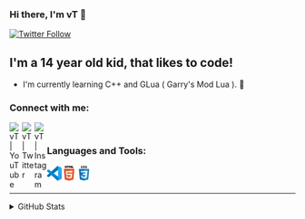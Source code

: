 ### Hi there, I'm vT 👋

[![Twitter Follow](https://img.shields.io/twitter/follow/VortualOne?color=1DA1F2&logo=twitter&style=for-the-badge)](https://twitter.com/intent/follow?original_referer=https%3A%2F%2Fgithub.com%2FVortualOne&screen_name=VortualOne)

## I'm a 14 year old kid, that likes to code!

- I'm currently learning C++ and GLua ( Garry's Mod Lua ). 🤔

### Connect with me:

[<img align="left" alt="vT | YouTube" width="22px" src="https://cdn.jsdelivr.net/npm/simple-icons@v3/icons/youtube.svg" />][youtube]
[<img align="left" alt="vT | Twitter" width="22px" src="https://cdn.jsdelivr.net/npm/simple-icons@v3/icons/twitter.svg" />][twitter]
[<img align="left" alt="vT | Instagram" width="22px" src="https://cdn.jsdelivr.net/npm/simple-icons@v3/icons/instagram.svg" />][instagram]

<br />

### Languages and Tools:

<img align="left" alt="Visual Studio Code" width="26px" src="https://raw.githubusercontent.com/github/explore/80688e429a7d4ef2fca1e82350fe8e3517d3494d/topics/visual-studio-code/visual-studio-code.png" />
<img align="left" alt="HTML5" width="26px" src="https://raw.githubusercontent.com/github/explore/80688e429a7d4ef2fca1e82350fe8e3517d3494d/topics/html/html.png" />
<img align="left" alt="CSS3" width="26px" src="https://raw.githubusercontent.com/github/explore/80688e429a7d4ef2fca1e82350fe8e3517d3494d/topics/css/css.png" />

<br />
<br />

---

<details>
  <summary>GitHub Stats</summary>

  <img align="left" alt="vT's GitHub Stats" src="https://github-readme-stats.vercel.app/api?username=vT-One&show_icons=true&hide_border=true&theme=github_dark&hide=contribs,prs" />

</details>

[twitter]: https://twitter.com/VortualOne
[youtube]: https://www.youtube.com/channel/UCwCv7pHdRSZ_Zss-CuqT7VQ
[instagram]: https://www.instagram.com/vthated/
